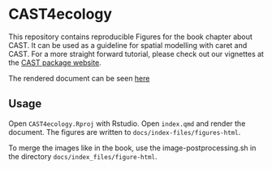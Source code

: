 # CAST4ecology

This repository contains reproducible Figures for the book chapter about CAST.
It can be used as a guideline for spatial modelling with caret and CAST.
For a more straight forward tutorial, please check out our vignettes at the [CAST package website](https://hannameyer.github.io/CAST/).

The rendered document can be seen [here](https://loek-rs.github.io/CAST4ecology/)

## Usage

Open `CAST4ecology.Rproj` with Rstudio. Open `index.qmd` and render the document.
The figures are written to `docs/index-files/figures-html`.


To merge the images like in the book, use the image-postprocessing.sh in the directory `docs/index_files/figure-html`.
